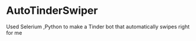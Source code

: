 # AutoTinderSwiper
Used Selerium ,Python to  make a Tinder bot that automatically swipes right for me

